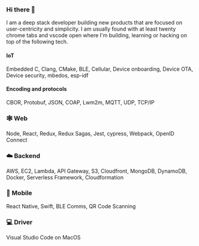 ### Hi there 👋

I am a deep stack developer building new products that are focused on user-centricity and simplicity. I am usually found with at least twenty chrome tabs and vscode open where I'm building, learning or hacking on top of the following tech.

#### IoT
Embedded C, Clang, CMake, BLE, Cellular, Device onboarding, Device OTA, Device security, mbedos, esp-idf

#### Encoding and protocols
CBOR, Protobuf, JSON, COAP, Lwm2m, MQTT, UDP, TCP/IP

### 🕸 Web
Node, React, Redux, Redux Sagas, Jest, cypress, Webpack, OpenID Connect

### ☁️ Backend
AWS, EC2, Lambda, API Gateway, S3, Cloudfront, MongoDB, DynamoDB, Docker, Serverless Framework, Cloudformation

### 📱 Mobile
React Native, Swift, BLE Comms, QR Code Scanning

### 💻 Driver
Visual Studio Code on MacOS
